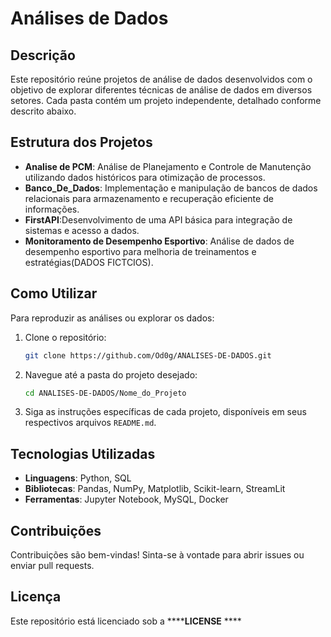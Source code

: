 # Análises de Dados

## Descrição

Este repositório reúne projetos de análise de dados desenvolvidos com o objetivo de explorar diferentes técnicas de análise de dados em diversos setores. Cada pasta contém um projeto independente, detalhado conforme descrito abaixo.

## Estrutura dos Projetos

- **Analise de PCM**: Análise de Planejamento e Controle de Manutenção utilizando dados históricos para otimização de processos.
- **Banco_De_Dados**: Implementação e manipulação de bancos de dados relacionais para armazenamento e recuperação eficiente de informações.
- **FirstAPI**:Desenvolvimento de uma API básica para integração de sistemas e acesso a dados.
- **Monitoramento de Desempenho Esportivo**: Análise de dados de desempenho esportivo para melhoria de treinamentos e estratégias(DADOS FICTCIOS).

## Como Utilizar

Para reproduzir as análises ou explorar os dados:

1. Clone o repositório:
   ```bash
   git clone https://github.com/Od0g/ANALISES-DE-DADOS.git
   ```
2. Navegue até a pasta do projeto desejado:
   ```bash
   cd ANALISES-DE-DADOS/Nome_do_Projeto
   ```
3. Siga as instruções específicas de cada projeto, disponíveis em seus respectivos arquivos `README.md`.

## Tecnologias Utilizadas

- **Linguagens**: Python, SQL
- **Bibliotecas**: Pandas, NumPy, Matplotlib, Scikit-learn, StreamLit
- **Ferramentas**: Jupyter Notebook, MySQL, Docker

## Contribuições

Contribuições são bem-vindas! Sinta-se à vontade para abrir issues ou enviar pull requests.

## Licença

Este repositório está licenciado sob a  ******LICENSE** ****
